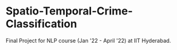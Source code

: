 # Spatio-Temporal-Crime-Classification
Final Project for NLP course (Jan '22 - April '22) at IIT Hyderabad.
